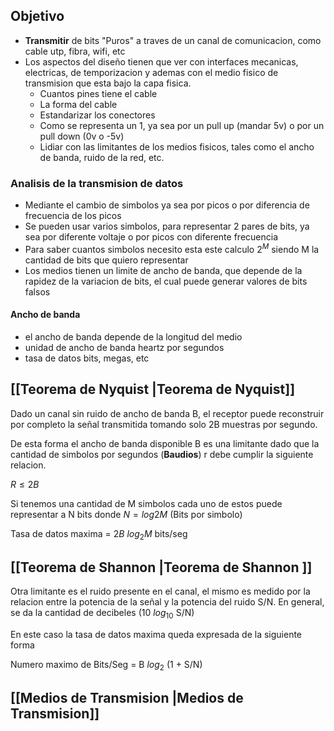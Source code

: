 ## Objetivo
- **Transmitir** de bits "Puros" a traves de un canal de comunicacion, como cable utp, fibra, wifi, etc
- Los aspectos del diseño tienen que ver con interfaces mecanicas, electricas, de temporizacion y ademas con el medio fisico de transmision que esta bajo la capa fisica.
	- Cuantos pines tiene el cable
	- La forma del cable
	- Estandarizar los conectores
	- Como se representa un 1, ya sea por un pull up (mandar 5v) o por un pull down (0v o -5v)
	- Lidiar con las limitantes de los medios fisicos, tales como el ancho de banda, ruido de la red, etc.

### Analisis de la transmision de datos
- Mediante el cambio de simbolos ya sea por picos o por diferencia de frecuencia de los picos
- Se pueden usar varios simbolos, para representar 2 pares de bits, ya sea por diferente voltaje o por picos con diferente frecuencia
- Para saber cuantos simbolos necesito esta este calculo $2^M$ siendo M la cantidad de bits que quiero representar
- Los medios tienen un limite de ancho de banda, que depende de la rapidez de la variacion de bits, el cual puede generar valores de bits falsos
#### Ancho de banda
- el ancho de banda depende de la longitud del medio
- unidad de ancho de banda heartz por segundos
- tasa de datos bits, megas, etc

## [[Teorema de Nyquist |Teorema de Nyquist]]
Dado un canal sin ruido de ancho de banda B, el receptor puede reconstruir por completo la señal transmitida tomando solo 2B muestras por segundo.

De esta forma el ancho de banda disponible B es una limitante dado que la cantidad de simbolos por segundos (**Baudios**) r debe cumplir la siguiente relacion.

$R \leq 2B$

Si tenemos una cantidad de M simbolos cada uno de estos puede representar a N bits donde $N = log2M$ (Bits por simbolo)

Tasa de datos maxima = $2B$ $log_2M$ bits/seg

## [[Teorema de Shannon |Teorema de Shannon ]]
Otra limitante es el ruido presente en el canal, el mismo es medido por la relacion entre la potencia de la señal y la potencia del ruido S/N.
En general, se da la cantidad de decibeles (10 $log_{10}$ S/N)

En este caso la tasa de datos maxima queda expresada de la siguiente forma

Numero maximo de Bits/Seg = B $log_2$ (1 + S/N)

## [[Medios de Transmision |Medios de Transmision]]